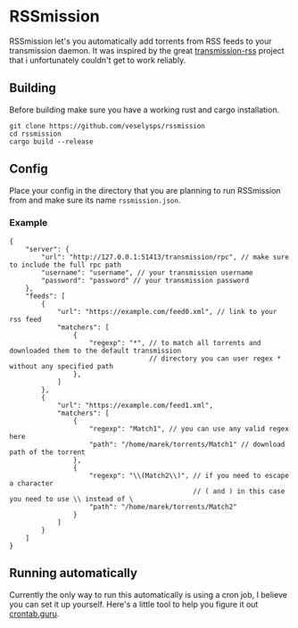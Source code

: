 # RSSmission
RSSmission let's you automatically add torrents from RSS feeds to your transmission daemon.
It was inspired by the great [transmission-rss](https://github.com/nning/transmission-rss) project that i unfortunately couldn't get to work reliably.

## Building
Before building make sure you have a working rust and cargo installation.
```
git clone https://github.com/veselysps/rssmission
cd rssmission
cargo build --release
```

## Config
Place your config in the directory that you are planning to run RSSmission from and make sure its name `rssmission.json`. 
### Example
```
{
    "server": {
        "url": "http://127.0.0.1:51413/transmission/rpc", // make sure to include the full rpc path
        "username": "username", // your transmission username
        "password": "password" // your transmission password
    },
    "feeds": [ 
        {
            "url": "https://example.com/feed0.xml", // link to your rss feed
            "matchers": [
                {
                    "regexp": "*", // to match all torrents and downloaded them to the default transmission
                                   // directory you can user regex * without any specified path
                },
            ]
        },
        {
            "url": "https://example.com/feed1.xml",
            "matchers": [
                {
                    "regexp": "Match1", // you can use any valid regex here 
                    "path": "/home/marek/torrents/Match1" // download path of the torrent
                },
                {
                    "regexp": "\\(Match2\\)", // if you need to escape a character
                                              // ( and ) in this case you need to use \\ instead of \
                    "path": "/home/marek/torrents/Match2"
                }
            ]
        }
    ]
}
```

## Running automatically
Currently the only way to run this automatically is using a cron job, I believe you can set it up yourself. Here's a little tool to help you figure it out [crontab.guru](https://crontab.guru).